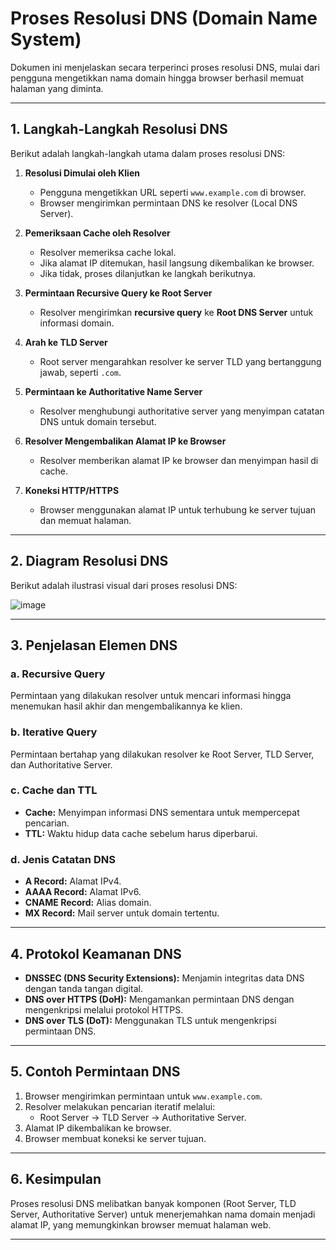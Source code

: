 # Proses Resolusi DNS (Domain Name System)

Dokumen ini menjelaskan secara terperinci proses resolusi DNS, mulai dari pengguna mengetikkan nama domain hingga browser berhasil memuat halaman yang diminta.

---

## 1. Langkah-Langkah Resolusi DNS
Berikut adalah langkah-langkah utama dalam proses resolusi DNS:

1. **Resolusi Dimulai oleh Klien**
   - Pengguna mengetikkan URL seperti `www.example.com` di browser.
   - Browser mengirimkan permintaan DNS ke resolver (Local DNS Server).

2. **Pemeriksaan Cache oleh Resolver**
   - Resolver memeriksa cache lokal.
   - Jika alamat IP ditemukan, hasil langsung dikembalikan ke browser.
   - Jika tidak, proses dilanjutkan ke langkah berikutnya.

3. **Permintaan Recursive Query ke Root Server**
   - Resolver mengirimkan **recursive query** ke **Root DNS Server** untuk informasi domain.

4. **Arah ke TLD Server**
   - Root server mengarahkan resolver ke server TLD yang bertanggung jawab, seperti `.com`.

5. **Permintaan ke Authoritative Name Server**
   - Resolver menghubungi authoritative server yang menyimpan catatan DNS untuk domain tersebut.

6. **Resolver Mengembalikan Alamat IP ke Browser**
   - Resolver memberikan alamat IP ke browser dan menyimpan hasil di cache.

7. **Koneksi HTTP/HTTPS**
   - Browser menggunakan alamat IP untuk terhubung ke server tujuan dan memuat halaman.

---

## 2. Diagram Resolusi DNS
Berikut adalah ilustrasi visual dari proses resolusi DNS:

![image](https://github.com/user-attachments/assets/a95cf345-b0d9-4673-bfac-be0c0ee7cd0f)

---

## 3. Penjelasan Elemen DNS
### a. Recursive Query
Permintaan yang dilakukan resolver untuk mencari informasi hingga menemukan hasil akhir dan mengembalikannya ke klien.

### b. Iterative Query
Permintaan bertahap yang dilakukan resolver ke Root Server, TLD Server, dan Authoritative Server.

### c. Cache dan TTL
- **Cache:** Menyimpan informasi DNS sementara untuk mempercepat pencarian.
- **TTL:** Waktu hidup data cache sebelum harus diperbarui.

### d. Jenis Catatan DNS
- **A Record:** Alamat IPv4.
- **AAAA Record:** Alamat IPv6.
- **CNAME Record:** Alias domain.
- **MX Record:** Mail server untuk domain tertentu.

---

## 4. Protokol Keamanan DNS
- **DNSSEC (DNS Security Extensions):** Menjamin integritas data DNS dengan tanda tangan digital.
- **DNS over HTTPS (DoH):** Mengamankan permintaan DNS dengan mengenkripsi melalui protokol HTTPS.
- **DNS over TLS (DoT):** Menggunakan TLS untuk mengenkripsi permintaan DNS.

---

## 5. Contoh Permintaan DNS
1. Browser mengirimkan permintaan untuk `www.example.com`.
2. Resolver melakukan pencarian iteratif melalui:
   - Root Server → TLD Server → Authoritative Server.
3. Alamat IP dikembalikan ke browser.
4. Browser membuat koneksi ke server tujuan.

---

## 6. Kesimpulan
Proses resolusi DNS melibatkan banyak komponen (Root Server, TLD Server, Authoritative Server) untuk menerjemahkan nama domain menjadi alamat IP, yang memungkinkan browser memuat halaman web.

---

